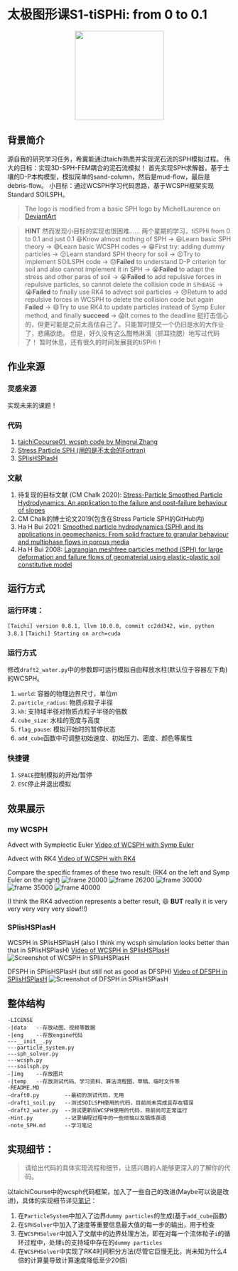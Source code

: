# 太极图形课S1-tiSPHi: from 0 to 0.1
<div align="center">
  <img width="200px" src="./img/tiSPHi_logo.jpg">
</div>

## 背景简介

源自我的研究学习任务，希冀能通过taichi熟悉并实现泥石流的SPH模拟过程。
伟大的目标：实现3D-SPH-FEM耦合的泥石流模拟！
首先实现SPH求解器，基于土壤的D-P本构模型，模拟简单的sand-column，然后是mud-flow，最后是debris-flow。
小目标：通过WCSPH学习代码思路，基于WCSPH框架实现Standard SOILSPH。

> The logo is modified from a basic SPH logo by MichellLaurence on [DeviantArt](http://michelllaurence.deviantart.com/art/sph-logo-139673758)

> **HINT**
> 然而发现小目标的实现也很困难……
> 两个星期的学习，tiSPHi from 0 to 0.1 and just 0.1
> :satisfied:Know almost nothing of SPH → :satisfied:Learn basic SPH theory → :sweat_smile:Learn basic WCSPH codes → :grin:First try: adding dummy particles → :confused:Learn standard SPH theory for soil → :persevere:Try to implement SOILSPH code → :disappointed:**Failed** to understand D-P criterion for soil and also cannot implement it in SPH → :sob:**Failed** to adapt the stress and other paras of soil → :sob:**Failed** to add repulsive forces in repulsive particles, so cannot delete the collision code in `SPHBASE` → :sob:**Failed** to finally use RK4 to advect soil particles → :disappointed:Return to add repulsive forces in WCSPH to delete the collision code but again **Failed** → :smile:Try to use RK4 to update particles instead of Symp Euler method, and finally **succeed** → :scream:It comes to the deadline
> 挺打击信心的，但更可能是之前太高估自己了。只能暂时提交一个仍旧是水的大作业了，悲痛欲绝。
> 但是，好久没有这么酣畅淋漓（抓耳挠腮）地写过代码了！
> 暂时休息，还有很久的时间发展我的tiSPHi！


## 作业来源
### 灵感来源
实现未来的课题！

### 代码
1. [taichiCoourse01, wcsph code by Mingrui Zhang](https://github.com/erizmr/SPH_Taichi)
2. [Stress Particle SPH (用的是不太会的Fortran)](https://github.com/CaitlinChalk/Stress-Particle-SPH)
3. [SPlisHSPlasH](https://github.com/InteractiveComputerGraphics/SPlisHSPlasH)

### 文献
1. 待复现的目标文献 (CM Chalk 2020): [Stress-Particle Smoothed Particle Hydrodynamics: An application to the failure and post-failure behaviour of slopes](https://doi.org/10.1016/j.cma.2020.113034)
2. CM Chalk的博士论文2019(包含在Stress Particle SPH的GitHub内)
3. Ha H Bui 2021: [Smoothed particle hydrodynamics (SPH) and its applications in geomechanics: From solid fracture to granular behaviour and multiphase flows in porous media](https://doi.org/10.1016/j.compgeo.2021.104315)
4. Ha H Bui 2008: [Lagrangian meshfree particles method (SPH) for large deformation and failure flows of geomaterial using elastic-plastic soil constitutive model](https://doi.org/10.1002/nag.688)

## 运行方式
### 运行环境：
`[Taichi] version 0.8.1, llvm 10.0.0, commit cc2dd342, win, python 3.8.1`
`[Taichi] Starting on arch=cuda`

### 运行方式
修改`draft2_water.py`中的参数即可运行模拟自由释放水柱(默认位于容器左下角)的WCSPH。
1. `world`: 容器的物理边界尺寸，单位m
2. `particle_radius`: 物质点粒子半径
3. `kh`: 支持域半径对物质点粒子半径的倍数
4. `cube_size`: 水柱的宽度与高度
5. `flag_pause`: 模拟开始时的暂停状态
6. `add_cube`函数中可调整初始速度、初始压力、密度、颜色等属性

### 快捷键
1. `SPACE`控制模拟的开始/暂停
2. `ESC`停止并退出模拟

## 效果展示
### my WCSPH
Advect with Symplectic Euler
[Video of WCSPH with Symp Euler](./data/20220103_160035_SEuler_wcsph.mp4)

Advect with RK4
[Video of WCSPH with RK4](./data/20220103_153121_RK4_wcsph.mp4)

Compare the specific frames of these two result: (RK4 on the left and Symp Euler on the right)
![frame 20000](./img/Compare_wcsph_SEuler_RK4_20000.png)
![frame 26200](./img/Compare_wcsph_SEuler_RK4_26200.png)
![frame 30000](./img/Compare_wcsph_SEuler_RK4_30000.png)
![frame 35000](./img/Compare_wcsph_SEuler_RK4_35000.png)
![frame 40000](./img/Compare_wcsph_SEuler_RK4_40000.png)

(I think the RK4 advection represents a better result, :smile: **BUT** really it is very very very very very slow!!!)

### SPlisHSPlasH
WCSPH in SPlisHSPlasH (also I think my wcsph simulation looks better than that in SPlisHSPlasH)
[Video of WCSPH in SPlisHSPlasH](./data/20220103_141306_SPlisHSPlasH_wcsph.mp4)
![Screenshot of WCSPH in SPlisHSPlasH](./img/SPlisHSPlasH_wcsph_13s.jpg)

DFSPH in SPlisHSPlasH (but still not as good as DFSPH)
[Video of DFSPH in SPlisHSPlasH](./data/20220103_141559_SPlisHSPlasH_dfsph.mp4)
![Screenshot of DFSPH in SPlisHSPlasH](./img/SPlisHSPlasH_dfsph_13s.jpg)


## 整体结构
```
-LICENSE
-|data   --存放动图、视频等数据
-|eng    --存放engine代码
---__init__.py
---particle_system.py
---sph_solver.py
---wcsph.py
---soilsph.py
-|img    --存放图片
-|temp   --存放测试代码、学习资料、算法流程图、草稿、临时文件等
-README.MD
-draft0.py        --最初的测试代码，无用
-draft1_soil.py   --测试SOILSPH使用的代码，目前尚未完成且存在错误
-draft2_water.py  --测试更新后WCSPH使用的代码，目前尚可正常运行
-Hint.py          --记录编程过程中的一些烦恼以及锻炼英语
-note_SPH.md      --学习笔记
```

## 实现细节：
> 请给出代码的具体实现流程和细节，让感兴趣的人能够更深入的了解你的代码。

以taichiCourse中的wcsph代码框架，加入了一些自己的改进(Maybe可以说是改进)，具体的实现细节详见[笔记](./note_SPH.md)：
1. 在`ParticleSystem`中加入了边界`dummy particles`的生成(基于`add_cube`函数)
2. 在`SPHSolver`中加入了速度等重要信息最大值的每一步的输出，用于检查
3. 在`WCSPHSolver`中加入了文献中的边界处理方法，即在对每一个流体粒子`i`的循环过程中，处理`i`的支持域中存在的`dummy particles`
4. 在`WCSPHSolver`中实现了RK4时间积分方法(尽管它巨慢无比，尚未知为什么4倍的计算量导致计算速度降低至少20倍)

